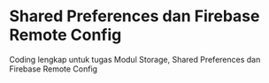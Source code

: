 # Shared Preferences dan Firebase Remote Config
Coding lengkap untuk tugas Modul Storage, Shared Preferences dan Firebase Remote Config
